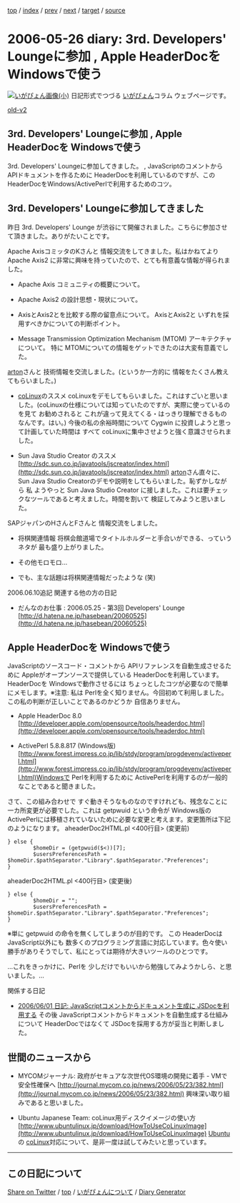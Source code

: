 [top](https://igapyon.github.io/diary/) 
 / [index](https://igapyon.github.io/diary/2006/index.html) 
 / [prev](https://igapyon.github.io/diary/2006/ig060525.html) 
 / [next](https://igapyon.github.io/diary/2006/ig060529.html) 
 / [target](https://igapyon.github.io/diary/2006/ig060526.html) 
 / [source](https://github.com/igapyon/diary/blob/gh-pages/2006/ig060526.html.src.md) 

2006-05-26 diary: 3rd. Developers' Loungeに参加 , Apple HeaderDocを Windowsで使う
=====================================================================================================
[![いがぴょん画像(小)](https://igapyon.github.io/diary/images/iga200306s.jpg "いがぴょん")](https://igapyon.github.io/diary/memo/memoigapyon.html) 日記形式でつづる [いがぴょん](https://igapyon.github.io/diary/memo/memoigapyon.html)コラム ウェブページです。

[old-v2](ig060526-orig.html)

## 3rd. Developers' Loungeに参加 , Apple HeaderDocを Windowsで使う

3rd. Developers' Loungeに参加してきました。 , JavaScriptのコメントからAPIドキュメントを作るために HeaderDocを利用しているのですが、このHeaderDocをWindows/ActivePerlで利用するためのコツ。


## 3rd. Developers' Loungeに参加してきました

昨日 3rd. Developers' Lounge が渋谷にて開催されました。こちらに参加させて頂きました。ありがたいことです。

Apache AxisコミッタのKさんと 情報交流をしてきました。私はかねてより Apache Axis2 に非常に興味を持っていたので、とても有意義な情報が得られました。

* Apache Axis コミュニティの概要について。
  
* Apache Axis2 の設計思想・現状について。
  
* AxisとAxis2とを比較する際の留意点について。
  AxisとAxis2と いずれを採用すべきかについての判断ポイント。
  
* Message Transmission Optimization Mechanism (MTOM) アーキテクチャについて。
  特に MTOMについての情報をゲットできたのは大変有意義でした。

[arton](http://arton.no-ip.info/diary/)さんと 技術情報を交流しました。(というか一方的に 情報をたくさん教えてもらいました。)

* [coLinux](http://www.igapyon.jp/igapyon/diary/keyword/colinux.html)のススメ
  coLinuxをデモしてもらいました。これはすごいと思いました。(coLinuxの仕様については知っていたのですが、実際に使っているのを見て お勧めされると これが違って見えてくる・はっきり理解できるものなんです。はい。) 今後の私の余裕時間について Cygwin に投資しようと思って計画していた時間は すべて  coLinuxに集中させようと強く意識させられました。
  
* Sun Java Studio Creator のススメ
  [http://sdc.sun.co.jp/javatools/jscreator/index.html](http://sdc.sun.co.jp/javatools/jscreator/index.html)
  [arton](http://arton.no-ip.info/diary/)さん直々に、Sun Java Studio Creatorのデモや説明をしてもらいました。恥ずかしながら
  私 ようやっと Sun Java Studio Creator に接しました。これは要チェックなツールであると考えました。時間を割いて 検証してみようと思いました。

SAPジャパンのHさんとFさんと 情報交流をしました。

* 将棋関連情報
  将棋会館道場でタイトルホルダーと手合いができる、っていうネタが 最も盛り上がりました。
  
* その他モロモロ…
  
* でも、主な話題は将棋関連情報だったような (笑)

2006.06.10追記 関連する他の方の日記

* だんなのお仕事 : 2006.05.25 - 第3回 Developers' Lounge
  [http://d.hatena.ne.jp/hasebean/20060525](http://d.hatena.ne.jp/hasebean/20060525)

## Apple HeaderDocを Windowsで使う

JavaScriptのソースコード・コメントから APIリファレンスを自動生成させるために Appleがオープンソースで提供している HeaderDocを利用しています。
HeaderDocを Windowsで動作させるには ちょっとしたコツが必要なので簡単にメモします。※注意: 私は Perlを全く知りません。今回初めて利用しました。この私の判断が正しいことであるのかどうか 自信ありません。

* Apple HeaderDoc 8.0
  [http://developer.apple.com/opensource/tools/headerdoc.html](http://developer.apple.com/opensource/tools/headerdoc.html)
  
* ActivePerl 5.8.8.817 (Windows版)
  [http://www.forest.impress.co.jp/lib/stdy/program/progdevenv/activeperl.html](http://www.forest.impress.co.jp/lib/stdy/program/progdevenv/activeperl.html)Windowsで Perlを利用するために ActivePerlを利用するのが一般的なことであると聞きました。

さて、この組み合わせで すぐ動きそうなものなのですけれども、残念なことに一カ所変更が必要でした。これは getpwuid という命令が Windows版の ActivePerlには移植されていないために必要な変更と考えます。変更箇所は下記のようになります。
aheaderDoc2HTML.pl <400行目> (変更前)

      
```
} else {
        $homeDir = (getpwuid($<))[7];
        $usersPreferencesPath = $homeDir.$pathSeparator."Library".$pathSeparator."Preferences";
}
```

      
aheaderDoc2HTML.pl <400行目> (変更後)

      
```
} else {
        $homeDir = "";
        $usersPreferencesPath = $homeDir.$pathSeparator."Library".$pathSeparator."Preferences";
}
```

      
※単に getpwuid の命令を無くしてしまうのが目的です。
この HeaderDocは JavaScript以外にも 数多くのプログラミング言語に対応しています。色々使い勝手がありそうでして、私にとっては期待が大きいツールのひとつです。

…これをきっかけに、Perlを 少しだけでもいいから勉強してみようかしら、と思いました。…

関係する日記

* [2006/06/01 日記: JavaScriptコメントからドキュメント生成に JSDocを利用する](ig060601.html)
  その後 JavaScriptコメントからドキュメントを自動生成する仕組みについて HeaderDocではなくて JSDocを採用する方が妥当と判断しました。

## 世間のニュースから

* MYCOMジャーナル: 政府がセキュアな次世代OS環境の開発に着手 - VMで安全性確保へ
  [http://journal.mycom.co.jp/news/2006/05/23/382.html](http://journal.mycom.co.jp/news/2006/05/23/382.html)
  興味深い取り組みであると思いました。
  
* Ubuntu Japanese Team: coLinux用ディスクイメージの使い方
  [http://www.ubuntulinux.jp/download/HowToUseCoLinuxImage](http://www.ubuntulinux.jp/download/HowToUseCoLinuxImage)
  [Ubuntu](http://www.igapyon.jp/igapyon/diary/keyword/ubuntu.html)の [coLinux](http://www.igapyon.jp/igapyon/diary/keyword/colinux.html)対応について、是非一度は試してみたいと思っています。

----------------------------------------------------------------------------------------------------

## この日記について

[Share on Twitter](https://twitter.com/intent/tweet?hashtags=igapyon%2Cdiary%2C%E3%81%84%E3%81%8C%E3%81%B4%E3%82%87%E3%82%93&text=3rd.+Developers%27+Lounge%E3%81%AB%E5%8F%82%E5%8A%A0+%2C+Apple+HeaderDoc%E3%82%92+Windows%E3%81%A7%E4%BD%BF%E3%81%86&url=https%3A%2F%2Figapyon.github.io%2Fdiary%2F2006%2Fig060526.html) / [top](https://igapyon.github.io/diary/) / [いがぴょんについて](https://igapyon.github.io/diary/memo/memoigapyon.html) / [Diary Generator](https://github.com/igapyon/igapyonv3)
